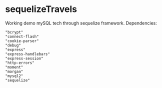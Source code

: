 # sequelizeTravels
Working demo mySQL tech through sequelize framework. Dependencies:

    "bcrypt"
    "connect-flash"
    "cookie-parser"
    "debug"
    "express"
    "express-handlebars"
    "express-session"
    "http-errors"
    "moment"
    "morgan"
    "mysql2"
    "sequelize"

